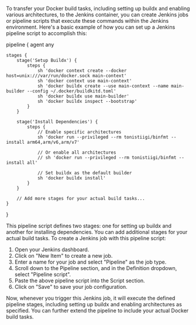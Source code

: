 ﻿To transfer your Docker build tasks, including setting up buildx and enabling various architectures, to the Jenkins container, you can create Jenkins jobs or pipeline scripts that execute these commands within the Jenkins environment.
Here's a basic example of how you can set up a Jenkins pipeline script to accomplish this:

pipeline {
    agent any
    
    stages {
        stage('Setup Buildx') {
            steps {
                sh 'docker context create --docker host=unix:///var/run/docker.sock main-context'
                sh 'docker context use main-context'
                sh 'docker buildx create --use main-context --name main-builder --config ~/.docker/buildkitd.toml'
                sh 'docker buildx use main-builder'
                sh 'docker buildx inspect --bootstrap'
            }
        }
        
        stage('Install Dependencies') {
            steps {
                // Enable specific architectures
                sh 'docker run --privileged --rm tonistiigi/binfmt --install arm64,arm/v6,arm/v7'
                
                // Or enable all architectures
                // sh 'docker run --privileged --rm tonistiigi/binfmt --install all'
                
                // Set buildx as the default builder
                sh 'docker buildx install'
            }
        }
        
        // Add more stages for your actual build tasks...
    }
}




This pipeline script defines two stages: one for setting up buildx and another for installing dependencies. You can add additional stages for your actual build tasks.
To create a Jenkins job with this pipeline script:
1. Open your Jenkins dashboard.
2. Click on "New Item" to create a new job.
3. Enter a name for your job and select "Pipeline" as the job type.
4. Scroll down to the Pipeline section, and in the Definition dropdown, select "Pipeline script".
5. Paste the above pipeline script into the Script section.
6. Click on "Save" to save your job configuration.

Now, whenever you trigger this Jenkins job, it will execute the defined pipeline stages, including setting up buildx and enabling architectures as specified. You can further extend the pipeline to include your actual Docker build tasks.
